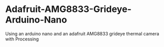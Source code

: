 # Adafruit-AMG8833-Grideye-Arduino-Nano
Using an arduino nano and an adafruit AMG8833 grideye thermal camera with Processing

